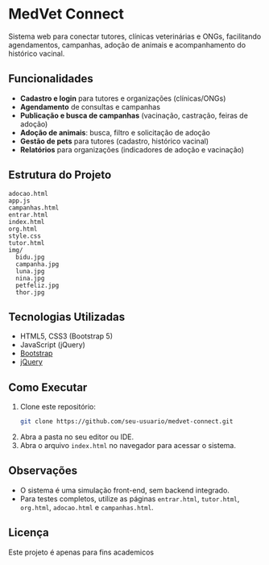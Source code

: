 # MedVet Connect

Sistema web para conectar tutores, clínicas veterinárias e ONGs, facilitando agendamentos, campanhas, adoção de animais e acompanhamento do histórico vacinal.

## Funcionalidades

- **Cadastro e login** para tutores e organizações (clínicas/ONGs)
- **Agendamento** de consultas e campanhas
- **Publicação e busca de campanhas** (vacinação, castração, feiras de adoção)
- **Adoção de animais**: busca, filtro e solicitação de adoção
- **Gestão de pets** para tutores (cadastro, histórico vacinal)
- **Relatórios** para organizações (indicadores de adoção e vacinação)

## Estrutura do Projeto

```
adocao.html
app.js
campanhas.html
entrar.html
index.html
org.html
style.css
tutor.html
img/
  bidu.jpg
  campanha.jpg
  luna.jpg
  nina.jpg
  petfeliz.jpg
  thor.jpg
```

## Tecnologias Utilizadas

- HTML5, CSS3 (Bootstrap 5)
- JavaScript (jQuery)
- [Bootstrap](https://getbootstrap.com/)
- [jQuery](https://jquery.com/)

## Como Executar

1. Clone este repositório:
   ```sh
   git clone https://github.com/seu-usuario/medvet-connect.git
   ```
2. Abra a pasta no seu editor ou IDE.
3. Abra o arquivo `index.html` no navegador para acessar o sistema.

## Observações

- O sistema é uma simulação front-end, sem backend integrado.
- Para testes completos, utilize as páginas `entrar.html`, `tutor.html`, `org.html`, `adocao.html` e `campanhas.html`.

## Licença

Este projeto é apenas para fins academicos
